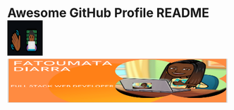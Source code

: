 <h1>Awesome GitHub Profile README <img src="https://github.com/Fatoudia/Fatoudia/blob/main/icon.png" style="width: 80px; height: 80px;" width="50"></a>
<img src="https://github.com/Fatoudia/Fatoudia/blob/main/MyProfileORANGE1.png" alt="Awesome GitHub Profiles - Best curated list of developers readme, updated every 15 min | Product Hunt" style="width: 500px; height: 100px;" width="200" height="44" /></a></h1>


<!---
![cover](https://github.com/Fatoudia/Fatoudia/blob/main/MyProfile.png)

<a href="https://www.producthunt.com/posts/awesome-github-profiles?utm_source=badge-featured&utm_medium=badge&utm_souce=badge-awesome-github-profiles" target="_blank">
Forte d'une grande expertise dans le secteur du
numérique, je suis une personne de terrain, rigoureuse et
dynamique, qui s'adapte rapidement. Ces atouts font de
moi la candidate idéale pour répondre aux besoins de
développement digital de votre structure. Découvrez-mes
réalisations et n'hésitez pas à prendre contact avec moi
--->

